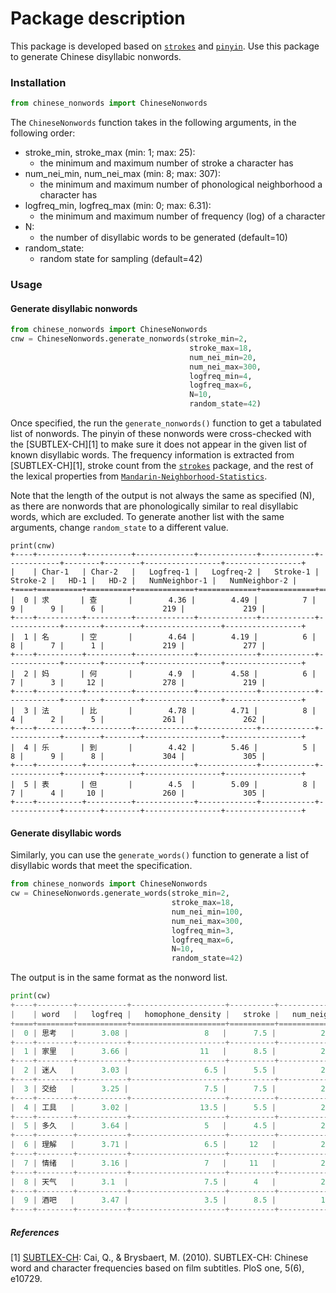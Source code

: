 # Package description

This package is developed based on [`strokes`](https://pypi.org/project/strokes/) and [`pinyin`](https://pypi.org/project/pinyin/). Use this package to generate Chinese disyllabic nonwords. 


### Installation
```python
from chinese_nonwords import ChineseNonwords
```

The `ChineseNonwords` function takes in the following arguments, in the following order:
- stroke_min, stroke_max (min: 1; max: 25):
    - the minimum and maximum number of stroke a character has 
- num_nei_min, num_nei_max (min: 8; max: 307): 
    - the minimum and maximum number of phonological neighborhood a character has 
- logfreq_min, logfreq_max (min: 0; max: 6.31): 
    - the minimum and maximum number of frequency (log) of a character 
- N: 
    - the number of disyllabic words to be generated (default=10)
- random_state: 
    - random state for sampling (default=42)

### Usage
#### Generate disyllabic nonwords
```python
from chinese_nonwords import ChineseNonwords
cnw = ChineseNonwords.generate_nonwords(stroke_min=2, 
                                        stroke_max=18, 
                                        num_nei_min=20, 
                                        num_nei_max=300, 
                                        logfreq_min=4, 
                                        logfreq_max=6, 
                                        N=10, 
                                        random_state=42)
```
Once specified, the run the `generate_nonwords()` function to get a tabulated list of nonwords. The pinyin of these nonwords were cross-checked with the [SUBTLEX-CH][1] to make sure it does not appear in the given list of known disyllabic words. The frequency information is extracted from [SUBTLEX-CH][1], stroke count from the [`strokes`](https://pypi.org/project/strokes/) package, and the rest of the lexical properties from [`Mandarin-Neighborhood-Statistics`](https://github.com/karlneergaard/Mandarin-Neighborhood-Statistics).

Note that the length of the output is not always the same as specified (N), as there are nonwords that are phonologically similar to real disyllabic words, which are excluded. To generate another list with the same arguments, change `random_state` to a different value. 

```
print(cnw)
+----+----------+----------+-------------+-------------+------------+------------+--------+--------+-----------------+-----------------+
|    | Char-1   | Char-2   |   Logfreq-1 |   Logfreq-2 |   Stroke-1 |   Stroke-2 |   HD-1 |   HD-2 |   NumNeighbor-1 |   NumNeighbor-2 |
+====+==========+==========+=============+=============+============+============+========+========+=================+=================+
|  0 | 求       | 查       |        4.36 |        4.49 |          7 |          9 |      9 |      6 |             219 |             219 |
+----+----------+----------+-------------+-------------+------------+------------+--------+--------+-----------------+-----------------+
|  1 | 名       | 空       |        4.64 |        4.19 |          6 |          8 |      7 |      1 |             219 |             277 |
+----+----------+----------+-------------+-------------+------------+------------+--------+--------+-----------------+-----------------+
|  2 | 妈       | 何       |        4.9  |        4.58 |          6 |          7 |      3 |     12 |             278 |             219 |
+----+----------+----------+-------------+-------------+------------+------------+--------+--------+-----------------+-----------------+
|  3 | 法       | 比       |        4.78 |        4.71 |          8 |          4 |      2 |      5 |             261 |             262 |
+----+----------+----------+-------------+-------------+------------+------------+--------+--------+-----------------+-----------------+
|  4 | 乐       | 到       |        4.42 |        5.46 |          5 |          8 |      9 |      8 |             304 |             305 |
+----+----------+----------+-------------+-------------+------------+------------+--------+--------+-----------------+-----------------+
|  5 | 表       | 但       |        4.5  |        5.09 |          8 |          7 |      4 |     10 |             260 |             305 |
+----+----------+----------+-------------+-------------+------------+------------+--------+--------+-----------------+-----------------+
```

#### Generate disyllabic words
Similarly, you can use the `generate_words()` function to generate a list of disyllabic words that meet the specification. 
```python
from chinese_nonwords import ChineseNonwords
cw = ChineseNonwords.generate_words(stroke_min=2, 
                                    stroke_max=18, 
                                    num_nei_min=100, 
                                    num_nei_max=300, 
                                    logfreq_min=3, 
                                    logfreq_max=6, 
                                    N=10, 
                                    random_state=42)
```

The output is in the same format as the nonword list. 

```python
print(cw)
+----+--------+-----------+---------------------+----------+----------------+
|    | word   |   logfreq |   homophone_density |   stroke |   num_neighbor |
+====+========+===========+=====================+==========+================+
|  0 | 思考   |      3.08 |                 8   |      7.5 |          268.5 |
+----+--------+-----------+---------------------+----------+----------------+
|  1 | 家里   |      3.66 |                11   |      8.5 |          270   |
+----+--------+-----------+---------------------+----------+----------------+
|  2 | 迷人   |      3.03 |                 6.5 |      5.5 |          219.5 |
+----+--------+-----------+---------------------+----------+----------------+
|  3 | 交给   |      3.25 |                 7.5 |      7.5 |          268   |
+----+--------+-----------+---------------------+----------+----------------+
|  4 | 工具   |      3.02 |                13.5 |      5.5 |          291.5 |
+----+--------+-----------+---------------------+----------+----------------+
|  5 | 多久   |      3.64 |                 5   |      4.5 |          240   |
+----+--------+-----------+---------------------+----------+----------------+
|  6 | 理解   |      3.71 |                 6.5 |     12   |          262   |
+----+--------+-----------+---------------------+----------+----------------+
|  7 | 情绪   |      3.16 |                 7   |     11   |          262.5 |
+----+--------+-----------+---------------------+----------+----------------+
|  8 | 天气   |      3.1  |                 7.5 |      4   |          291.5 |
+----+--------+-----------+---------------------+----------+----------------+
|  9 | 酒吧   |      3.47 |                 3.5 |      8.5 |          136.5 |
+----+--------+-----------+---------------------+----------+----------------+
```

##### References
[1] [SUBTLEX-CH](https://journals.plos.org/plosone/article?id=10.1371/journal.pone.0010729&ref=https://githubhelp.com): Cai, Q., & Brysbaert, M. (2010). SUBTLEX-CH: Chinese word and character frequencies based on film subtitles. PloS one, 5(6), e10729.
